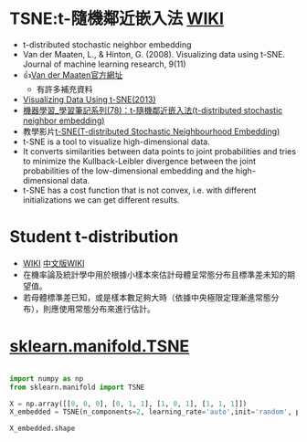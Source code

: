 # TSNE:t-隨機鄰近嵌入法  [WIKI](https://en.wikipedia.org/wiki/T-distributed_stochastic_neighbor_embedding)
- t-distributed stochastic neighbor embedding
- Van der Maaten, L., & Hinton, G. (2008). Visualizing data using t-SNE. Journal of machine learning research, 9(11)
- 👍[Van der Maaten官方網址](https://lvdmaaten.github.io/tsne/) 
  - 有許多補充資料 
- [Visualizing Data Using t-SNE(2013)](https://www.youtube.com/watch?v=RJVL80Gg3lA&list=UUtXKDgv1AVoG88PLl8nGXmw)
- [機器學習_學習筆記系列(78)：t-隨機鄰近嵌入法(t-distributed stochastic neighbor embedding)](https://tomohiroliu22.medium.com/%E6%A9%9F%E5%99%A8%E5%AD%B8%E7%BF%92-%E5%AD%B8%E7%BF%92%E7%AD%86%E8%A8%98%E7%B3%BB%E5%88%97-78-t-%E9%9A%A8%E6%A9%9F%E9%84%B0%E8%BF%91%E5%B5%8C%E5%85%A5%E6%B3%95-t-distributed-stochastic-neighbor-embedding-a0ed57759769)
- 教學影片[t-SNE(T-distributed Stochastic Neighbourhood Embedding)](https://www.youtube.com/playlist?list=PLupD_xFct8mHqCkuaXmeXhe0ajNDu0mhZ)
- t-SNE is a tool to visualize high-dimensional data. 
- It converts similarities between data points to joint probabilities and tries to minimize the Kullback-Leibler divergence between the joint probabilities of the low-dimensional embedding and the high-dimensional data. 
- t-SNE has a cost function that is not convex, i.e. with different initializations we can get different results.

# Student t-distribution
- [WIKI](https://en.wikipedia.org/wiki/Student%27s_t-distribution) [中文版WIKI](https://zh.wikipedia.org/wiki/%E5%8F%B8%E5%BE%92%E9%A0%93t%E5%88%86%E5%B8%83)
- 在機率論及統計學中用於根據小樣本來估計母體呈常態分布且標準差未知的期望值。
- 若母體標準差已知，或是樣本數足夠大時（依據中央極限定理漸進常態分布），則應使用常態分布來進行估計。

# [sklearn.manifold.TSNE](https://scikit-learn.org/stable/modules/generated/sklearn.manifold.TSNE.html#sklearn.manifold.TSNE)
```python

import numpy as np
from sklearn.manifold import TSNE

X = np.array([[0, 0, 0], [0, 1, 1], [1, 0, 1], [1, 1, 1]])
X_embedded = TSNE(n_components=2, learning_rate='auto',init='random', perplexity=3).fit_transform(X)

X_embedded.shape
```
